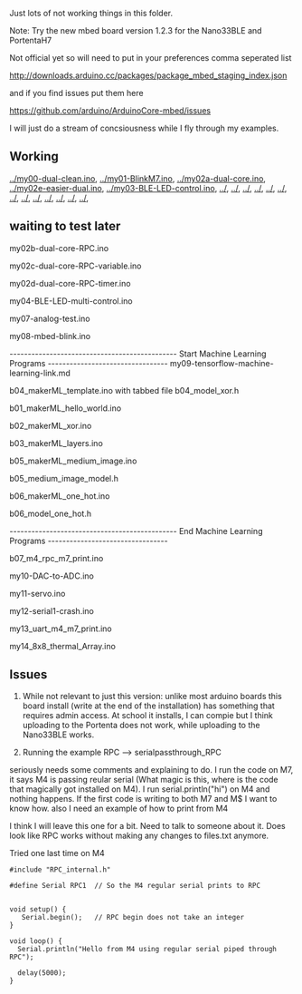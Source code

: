 Just lots of not working things in this folder.

Note: Try the new mbed board version 1.2.3 for the Nano33BLE and PortentaH7

Not official yet so will need to put in your preferences comma seperated list 

http://downloads.arduino.cc/packages/package_mbed_staging_index.json

and if you find issues put them here

https://github.com/arduino/ArduinoCore-mbed/issues


I will just do a stream of concsiousness while I fly through my examples.


## Working
[../my00-dual-clean.ino](../my00-dual-clean.ino), [../my01-BlinkM7.ino](../my01-BlinkM7.ino), [../my02a-dual-core.ino](../my02a-dual-core.ino),   [../my02e-easier-dual.ino](../my02e-easier-dual.ino), [../my03-BLE-LED-control.ino](../my03-BLE-LED-control.ino), [../](../), [../](../), [../](../), [../](../), [../](../), [../](../), [../](../), [../](../), [../](../), [../](../), [../](../), [../](../), [../](../),



## waiting to test later

my02b-dual-core-RPC.ino

my02c-dual-core-RPC-variable.ino

my02d-dual-core-RPC-timer.ino

my04-BLE-LED-multi-control.ino

my07-analog-test.ino


my08-mbed-blink.ino


---------------------------------------------- Start Machine Learning Programs ---------------------------------
my09-tensorflow-machine-learning-link.md

b04_makerML_template.ino with  tabbed file b04_model_xor.h

b01_makerML_hello_world.ino

b02_makerML_xor.ino

b03_makerML_layers.ino

b05_makerML_medium_image.ino

b05_medium_image_model.h

b06_makerML_one_hot.ino

b06_model_one_hot.h



---------------------------------------------- End Machine Learning Programs ---------------------------------

b07_m4_rpc_m7_print.ino


my10-DAC-to-ADC.ino


my11-servo.ino


my12-serial1-crash.ino


my13_uart_m4_m7_print.ino


my14_8x8_thermal_Array.ino






## Issues

1. While not relevant to just this version: unlike most arduino boards this board install (write at the end of the installation) has something that requires admin access. At school it installs, I can compie but I think uploading to the Portenta does not work, while uploading to the Nano33BLE works.

2. Running the example RPC --> serialpassthrough_RPC

seriously needs some comments and explaining to do. I run the code on M7, it says M4 is passing reular serial (What magic is this, where is the code that magically got installed on M4). I run serial.println("hi") on M4 and nothing happens. If the first code is writing to both M7 and M$ I want to know how. also I need an example of how to print from M4 

I think I will leave this one for a bit. Need to talk to someone about it. Does look like RPC works without making any changes to files.txt anymore.

Tried one last time on M4

```
#include "RPC_internal.h"  

#define Serial RPC1  // So the M4 regular serial prints to RPC

  
void setup() {
   Serial.begin();   // RPC begin does not take an integer
}

void loop() {
  Serial.println("Hello from M4 using regular serial piped through RPC"); 
  
  delay(5000);
}


```
